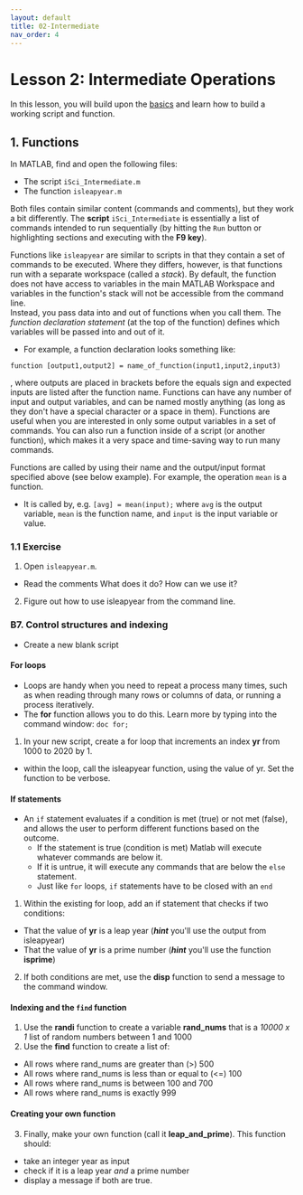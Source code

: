 ```yaml
---
layout: default
title: 02-Intermediate
nav_order: 4
---
```


# Lesson 2: Intermediate Operations
In this lesson, you will build upon the [basics](lesson1) and learn how to build a working script and function. 
 


## 1. Functions
In MATLAB, find and open the following files: 
- The script ```iSci_Intermediate.m``` 
- The function ```isleapyear.m```  

Both files contain similar content (commands and comments), but they work a bit differently. The **script** ```iSci_Intermediate``` is essentially a list of commands intended to run sequentially (by hitting the ```Run``` button or highlighting sections and executing with the **F9 key**).  

Functions like ```isleapyear``` are similar to scripts in that they contain a set of commands to be executed.  Where they differs, however, is that functions run with a separate workspace (called a *stack*).  By default, the function does not have access to variables in the main MATLAB Workspace and variables in the function's stack will not be accessible from the command line.  
Instead, you pass data into and out of functions when you call them. The *function declaration statement* (at the top of the function) defines which variables will be passed into and out of it. 
- For example, a function declaration looks something like: 
```
function [output1,output2] = name_of_function(input1,input2,input3)
```  
, where outputs are placed in brackets before the equals sign and expected inputs are listed after the function name. Functions can have any number of input and output variables, and can be named mostly anything (as long as they don't have a special character or a space in them). Functions are useful when you are interested in only some output variables in a set of commands.  You can also run a function inside of a script (or another function), which makes it a very space and time-saving way to run many commands.  

Functions are called by using their name and the output/input format specified above (see below example). For example, the operation ```mean``` is a function.  
- It is called by, e.g. ```[avg] = mean(input);``` where ```avg``` is the output variable, ```mean``` is the function name, and ```input``` is the input variable or value. 

### 1.1 Exercise
1. Open ```isleapyear.m```. 
- Read the comments What does it do? How can we use it? 
2. Figure out how to use isleapyear from the command line. 

### B7. Control structures and indexing 
- Create a new blank script

#### For loops
- Loops are handy when you need to repeat a process many times, such as when reading through many rows or columns of data, or running a process iteratively. 
- The **for** function allows you to do this. Learn more by typing into the command window: ```doc for;```
1. In your new script, create a for loop that increments an index **yr** from 1000 to 2020 by 1. 
- within the loop, call the isleapyear function, using the value of yr. Set the function to be verbose. 

#### If statements
- An ```if``` statement evaluates if a condition is met (true) or not met (false), and allows the user to perform different functions based on the outcome.  
  - If the statement is true (condition is met) Matlab will execute whatever commands are below it.  
  - If it is untrue, it will
 execute any commands that are below the ```else``` statement.
  - Just like ```for``` loops, ```if``` statements have to be closed with an ```end```
1. Within the existing for loop, add an if statement that checks if two conditions: 
- That the value of **yr** is a leap year (***hint*** you'll use the output from isleapyear)
- That the value of **yr** is a prime number (***hint*** you'll use the function **isprime**)
2. If both conditions are met, use the **disp** function to send a message to the command window.

#### Indexing and the ```find``` function
1. Use the **randi** function to create a variable **rand_nums** that is a *10000 x 1* list of random numbers between 1 and 1000
2. Use the **find** function to create a list of: 
- All rows where rand_nums are greater than (>) 500
- All rows where rand_nums is less than or equal to (<=) 100 
- All rows where rand_nums is between 100 and 700
- All rows where rand_nums is exactly 999

#### Creating your own function
3. Finally, make your own function (call it **leap_and_prime**). This function should:
- take an integer year as input 
- check if it is a leap year *and* a prime number
- display a message if both are true.
